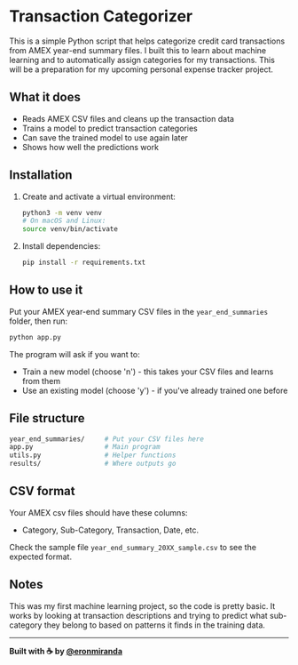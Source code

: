 # Transaction Categorizer

This is a simple Python script that helps categorize credit card transactions from AMEX year-end summary files. I built this to learn about machine learning and to automatically assign categories for my transactions. This will be a preparation for my upcoming personal expense tracker project.

## What it does

- Reads AMEX CSV files and cleans up the transaction data
- Trains a model to predict transaction categories
- Can save the trained model to use again later
- Shows how well the predictions work

## Installation

1. Create and activate a virtual environment:

   ```bash
   python3 -m venv venv
   # On macOS and Linux:
   source venv/bin/activate
   ```

2. Install dependencies:

   ```bash
   pip install -r requirements.txt
   ```

## How to use it

Put your AMEX year-end summary CSV files in the `year_end_summaries` folder, then run:

```bash
python app.py
```

The program will ask if you want to:

- Train a new model (choose 'n') - this takes your CSV files and learns from them
- Use an existing model (choose 'y') - if you've already trained one before

## File structure

```bash
year_end_summaries/     # Put your CSV files here
app.py                  # Main program
utils.py                # Helper functions
results/                # Where outputs go
```

## CSV format

Your AMEX csv files should have these columns:

- Category, Sub-Category, Transaction, Date, etc.

Check the sample file `year_end_summary_20XX_sample.csv` to see the expected format.

## Notes

This was my first machine learning project, so the code is pretty basic. It works by looking at transaction descriptions and trying to predict what sub-category they belong to based on patterns it finds in the training data.

---

**Built with ☕️ by [@eronmiranda](https://github.com/eronmiranda)**
